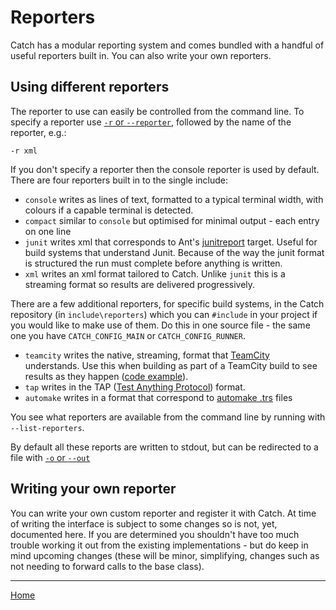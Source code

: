 <a id="top"></a>
# Reporters

Catch has a modular reporting system and comes bundled with a handful of useful reporters built in.
You can also write your own reporters.

## Using different reporters

The reporter to use can easily be controlled from the command line.
To specify a reporter use [`-r` or `--reporter`](command-line.md#choosing-a-reporter-to-use), followed by the name of the reporter, e.g.:

```
-r xml
```

If you don't specify a reporter then the console reporter is used by default.
There are four reporters built in to the single include:

* `console` writes as lines of text, formatted to a typical terminal width, with colours if a capable terminal is detected.
* `compact` similar to `console` but optimised for minimal output - each entry on one line
* `junit` writes xml that corresponds to Ant's [junitreport](http://help.catchsoftware.com/display/ET/JUnit+Format) target. Useful for build systems that understand Junit.
Because of the way the junit format is structured the run must complete before anything is written. 
* `xml` writes an xml format tailored to Catch. Unlike `junit` this is a streaming format so results are delivered progressively.

There are a few additional reporters, for specific build systems, in the Catch repository (in `include\reporters`) which you can `#include` in your project if you would like to make use of them.
Do this in one source file - the same one you have `CATCH_CONFIG_MAIN` or `CATCH_CONFIG_RUNNER`.

* `teamcity` writes the native, streaming, format that [TeamCity](https://www.jetbrains.com/teamcity/) understands. 
Use this when building as part of a TeamCity build to see results as they happen ([code example](../examples/207-Rpt-TeamCityReporter.cpp)).
* `tap` writes in the TAP ([Test Anything Protocol](https://en.wikipedia.org/wiki/Test_Anything_Protocol)) format.
* `automake` writes in a format that correspond to [automake  .trs](https://www.gnu.org/software/automake/manual/html_node/Log-files-generation-and-test-results-recording.html) files

You see what reporters are available from the command line by running with `--list-reporters`.

By default all these reports are written to stdout, but can be redirected to a file with [`-o` or `--out`](command-line.md#sending-output-to-a-file)

## Writing your own reporter

You can write your own custom reporter and register it with Catch.
At time of writing the interface is subject to some changes so is not, yet, documented here.
If you are determined you shouldn't have too much trouble working it out from the existing implementations -
but do keep in mind upcoming changes (these will be minor, simplifying, changes such as not needing to forward calls to the base class).

---

[Home](Readme.md#top)
